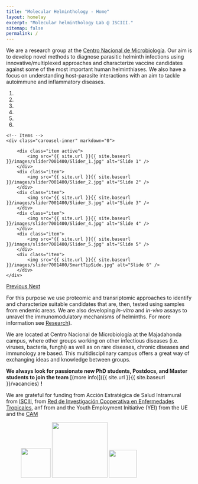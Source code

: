 ```yaml
---
title: "Molecular Helminthology - Home"
layout: homelay
excerpt: "Molecular helminthology Lab @ ISCIII."
sitemap: false
permalink: /
---
```


We are a research group at the [Centro Nacional de Microbiología](https://eng.isciii.es/eng.isciii.es/Paginas/Inicio.html). Our aim is to develop novel methods to diagnose parasitic helminth infections using innovative/multiplexed approaches and characterize vaccine candidates against some of the most important human helminthiases. We also have a focus on understanding host-parasite interactions with an aim to tackle autoimmune and inflammatory diseases.


<div markdown="0" id="carousel" class="carousel slide" data-ride="carousel" data-interval="5000" data-pause="hover" >
    <!-- Menu -->
    <ol class="carousel-indicators">
        <li data-target="#carousel" data-slide-to="0" class="active"></li>
        <li data-target="#carousel" data-slide-to="1"></li>
        <li data-target="#carousel" data-slide-to="2"></li>
        <li data-target="#carousel" data-slide-to="3"></li>
        <li data-target="#carousel" data-slide-to="4"></li>
        <li data-target="#carousel" data-slide-to="5"></li>
    </ol>

    <!-- Items -->
    <div class="carousel-inner" markdown="0">

        <div class="item active">
            <img src="{{ site.url }}{{ site.baseurl }}/images/slider7001400/Slider_1.jpg" alt="Slide 1" />
        </div>
        <div class="item">
            <img src="{{ site.url }}{{ site.baseurl }}/images/slider7001400/Slider_2.jpg" alt="Slide 2" />
        </div>
        <div class="item">
            <img src="{{ site.url }}{{ site.baseurl }}/images/slider7001400/Slider_3.jpg" alt="Slide 3" />
        </div>
        <div class="item">
            <img src="{{ site.url }}{{ site.baseurl }}/images/slider7001400/Slider_4.jpg" alt="Slide 4" />
        </div>
        <div class="item">
            <img src="{{ site.url }}{{ site.baseurl }}/images/slider7001400/Slider_5.jpg" alt="Slide 5" />
        </div>
        <div class="item">
            <img src="{{ site.url }}{{ site.baseurl }}/images/slider7001400/SmartTipSide.jpg" alt="Slide 6" />
        </div>
    </div>
  <a class="left carousel-control" href="#carousel" role="button" data-slide="prev">
    <span class="glyphicon glyphicon-chevron-left" aria-hidden="true"></span>
    <span class="sr-only">Previous</span>
  </a>
  <a class="right carousel-control" href="#carousel" role="button" data-slide="next">
    <span class="glyphicon glyphicon-chevron-right" aria-hidden="true"></span>
    <span class="sr-only">Next</span>
  </a>
</div>



For this purpose we use proteomic and transriptomic approaches to identify and characterize suitable candidates that are, then, tested using samples from endemic areas. We are also developing <i>in-vitro</i> and <i>in-vivo</i> assays to unravel the immunomodulatory mechanisms of helminths. For more information see [Research](research)).

We are located at Centro Nacional de Microbiología at the Majadahonda campus, where other groups working on other infectious diseases (i.e. viruses, bacteria, funghi) as well as on rare diseases, chronic diseases and immunology are based. This multidisciplinary campus offers a great way of exchanging ideas and knowledge between groups.

 **We always look for passionate new PhD students, Postdocs, and Master students to join the team** [(more info)]({{ site.url }}{{ site.baseurl }}/vacancies) **!**


We are grateful for funding from Acción Estratégica de Salud Intramural from [ISCIII](https://eng.isciii.es/eng.isciii.es/Paginas/Inicio.html), from [Red de Investigación Cooperativa en Enfermedades Tropicales](https://www.ricet.es/), anf from and the Youth Employment Initiative (YEI) from the UE and the [CAM](http://www.bocm.es/boletin/CM_Orden_BOCM/2019/06/11/BOCM-20190611-17.PDF)

<figure class="fourth">
  <img src="{{ site.url }}{{ site.baseurl }}/images/logopic/logoisciii_grande.jpg" style="width: 80px">
  
  <img src="{{ site.url }}{{ site.baseurl }}/images/logopic/RICET.png" style="width: 150px">
  
  <img src="{{ site.url }}{{ site.baseurl }}/images/logopic/CAM.jpg" style="width: 75px">

</figure>
